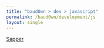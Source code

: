 ```yaml
---
title: "baud0wn > dev > javascript"
permalink: /baud0wn/development/js
layout: single
---
```


[Sapper](sapper)